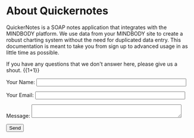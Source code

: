 # About Quickernotes

QuickerNotes is a SOAP notes application that integrates with the MINDBODY platform. We use data from your 
MINDBODY site to create a robust charting system without the need for duplicated data entry. This documentation
is meant to take you from sign up to advanced usage in as little time as possible. 

If you have any questions that we don't answer here, please give us a shout.
{{1+1}}
<clientOnly>
<form 
	name="contact" 
	method="post"
	id="contact-form"
    data-netlify="true"
    data-netlify-honeypot="bot-field">
  <p>
    <label>Your Name: <input type="text" name="name" /></label>   
  </p>
  <p>
    <label>Your Email: <input type="email" name="email" /></label>
  </p>
  <p>
    <label>Message: <textarea name="message"></textarea></label>
  </p>
  <p>
    <button type="submit">Send</button>
  </p>
</form>
</clientOnly>

<style scoped>
	#contact-form {
		
	}
	
	#contact-form input {
		width: 80%;
	}
	
	#contact-form textarea {
		width: 80%;
	}
</style>